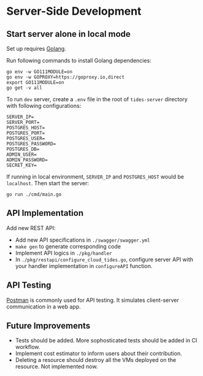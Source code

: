 # Server-Side Development

## Start server alone in local mode
Set up requires [Golang](https://golang.org/).

Run following commands to install Golang dependencies:
```
go env -w GO111MODULE=on
go env -w GOPROXY=https://goproxy.io,direct
export GO111MODULE=on
go get -v all
```

To run `dev` server, create a `.env` file in the root of `tides-server` directory with following configurations:
```
SERVER_IP=
SERVER_PORT=
POSTGRES_HOST=
POSTGRES_PORT=
POSTGRES_USER=
POSTGRES_PASSWORD=
POSTGRES_DB=
ADMIN_USER=
ADMIN_PASSWORD=
SECRET_KEY=
```

If running in local environment, `SERVER_IP` and `POSTGRES_HOST` would be `localhost`. Then start the server:
```
go run ./cmd/main.go
```

## API Implementation

Add new REST API:
* Add new API specifications in `./swagger/swagger.yml`
* `make gen` to generate corresponding code
* Implement API logics in `./pkg/handler`
* In `./pkg/restapi/configure_cloud_tides.go`, configure server API with your handler implementation in `configureAPI` function.

## API Testing

[Postman](https://www.postman.com/) is commonly used for API testing. It simulates client-server communication in a web app.

## Future Improvements

- Tests should be added. More sophosticated tests should be added in CI workflow.
- Implement cost estimator to inform users about their contribution.
- Deleting a resource should destroy all the VMs deployed on the resource. Not implemented now.
